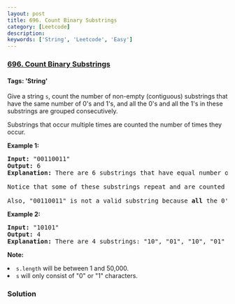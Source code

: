 ```yaml
---
layout: post
title: 696. Count Binary Substrings
category: [Leetcode]
description: 
keywords: ['String', 'Leetcode', 'Easy']
---
```

### [696. Count Binary Substrings](https://leetcode.com/problems/count-binary-substrings)

#### Tags: 'String'

<div class="content__u3I1 question-content__JfgR"><div><p>Give a string <code>s</code>, count the number of non-empty (contiguous) substrings that have the same number of 0's and 1's, and all the 0's and all the 1's in these substrings are grouped consecutively. 
</p>
<p>Substrings that occur multiple times are counted the number of times they occur.</p>
<p><b>Example 1:</b><br/>
</p><pre><b>Input:</b> "00110011"
<b>Output:</b> 6
<b>Explanation:</b> There are 6 substrings that have equal number of consecutive 1's and 0's: "0011", "01", "1100", "10", "0011", and "01".
<br/>Notice that some of these substrings repeat and are counted the number of times they occur.
<br/>Also, "00110011" is not a valid substring because <b>all</b> the 0's (and 1's) are not grouped together.
</pre>
<p></p>
<p><b>Example 2:</b><br/>
</p><pre><b>Input:</b> "10101"
<b>Output:</b> 4
<b>Explanation:</b> There are 4 substrings: "10", "01", "10", "01" that have equal number of consecutive 1's and 0's.
</pre>
<p></p>
<p><b>Note:</b>
</p><li><code>s.length</code> will be between 1 and 50,000.</li>
<li><code>s</code> will only consist of "0" or "1" characters.</li>
<p></p></div></div>

### Solution
